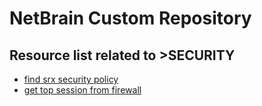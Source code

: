 # NetBrain Custom Repository

## Resource list related to >SECURITY


* [find srx security policy](find%20srx%20security%20policy/)
* [get top session from firewall](get%20top%20session%20from%20firewall/)
